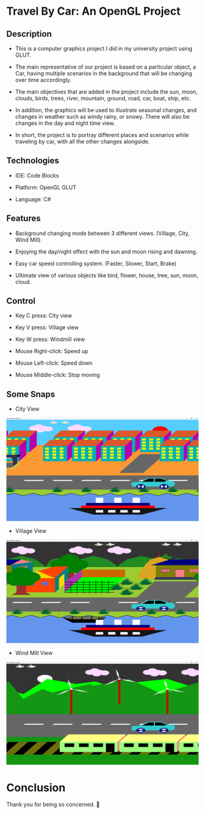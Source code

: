# Travel By Car: An OpenGL Project

## Description

- This is a computer graphics project I did in my university project using GLUT.  

- The main representative of our project is based on a particular object, a Car, having multiple scenarios in the background that will be changing over time accordingly.  

- The main objectives that are added in the project include the sun, moon, clouds, birds, trees, river, mountain, ground, road, car, boat, ship, etc.  

- In addition, the graphics will be used to illustrate seasonal changes, and changes in weather such as windy rainy, or snowy. There will also be changes in the day and night time view.  

- In short, the project is to portray different places and scenarios while traveling by car, with all the other changes alongside.

## Technologies

- IDE: Code Blocks

- Platform: OpenGL GLUT

- Language: C# 

## Features

- Background changing mode between 3 different views. (Village, City, Wind Mill)

- Enjoying the day/night effect with the sun and moon rising and dawning.

- Easy car speed controlling system. (Faster, Slower, Start, Brake) 

- Ultimate view of various objects like bird, flower, house, tree, sun, moon, cloud.

## Control

- Key C press: City view

- Key V press: Village view

- Key W press: Windmill view

- Mouse Right-click: Speed up

- Mouse Left-click: Speed down

- Mouse Middle-click: Stop moving

## Some Snaps

- City View

![City View.png](Snaps/City%20View.png)

- Village View

![Village View.png](Snaps/Village%20View.png)

- Wind Mill View

![Windmill View.png](Snaps/Windmill%20View.png)

# Conclusion

Thank you for being so concerned. 🦐
